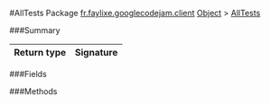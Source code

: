 #AllTests
Package [fr.faylixe.googlecodejam.client](nullfr/faylixe/googlecodejam/client)
[Object]() > [AllTests]()



###Summary

Return type | Signature
--- | ---:

###Fields

###Methods
